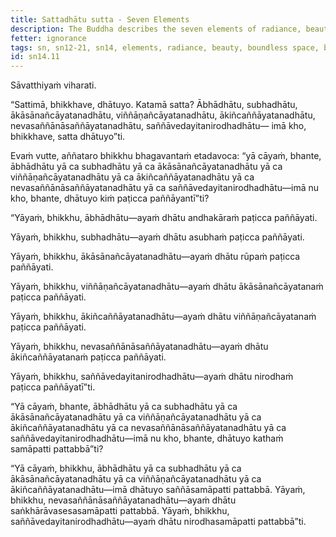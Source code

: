 ```yaml
---
title: Sattadhātu sutta - Seven Elements
description: The Buddha describes the seven elements of radiance, beauty, boundless space, boundless consciousness, nothingness, neither perception nor non-perception, and cessation of perception and feeling, and how they can be discerned and realized.
fetter: ignorance
tags: sn, sn12-21, sn14, elements, radiance, beauty, boundless space, boundless consciousness, nothingness, neither perception nor non-perception, cessation, discernment, realize, attainment, wisdom
id: sn14.11
---
```


Sāvatthiyaṁ viharati.

“Sattimā, bhikkhave, dhātuyo. Katamā satta? Ābhādhātu, subhadhātu, ākāsānañcāyatanadhātu, viññāṇañcāyatanadhātu, ākiñcaññāyatanadhātu, nevasaññānāsaññāyatanadhātu, saññāvedayitanirodhadhātu— imā kho, bhikkhave, satta dhātuyo”ti.

Evaṁ vutte, aññataro bhikkhu bhagavantaṁ etadavoca: “yā cāyaṁ, bhante, ābhādhātu yā ca subhadhātu yā ca ākāsānañcāyatanadhātu yā ca viññāṇañcāyatanadhātu yā ca ākiñcaññāyatanadhātu yā ca nevasaññānāsaññāyatanadhātu yā ca saññāvedayitanirodhadhātu—imā nu kho, bhante, dhātuyo kiṁ paṭicca paññāyantī”ti?

“Yāyaṁ, bhikkhu, ābhādhātu—ayaṁ dhātu andhakāraṁ paṭicca paññāyati. 

Yāyaṁ, bhikkhu, subhadhātu—ayaṁ dhātu asubhaṁ paṭicca paññāyati.

Yāyaṁ, bhikkhu, ākāsānañcāyatanadhātu—ayaṁ dhātu rūpaṁ paṭicca paññāyati. 

Yāyaṁ, bhikkhu, viññāṇañcāyatanadhātu—ayaṁ dhātu ākāsānañcāyatanaṁ paṭicca paññāyati.

Yāyaṁ, bhikkhu, ākiñcaññāyatanadhātu—ayaṁ dhātu viññāṇañcāyatanaṁ paṭicca paññāyati.

Yāyaṁ, bhikkhu, nevasaññānāsaññāyatanadhātu—ayaṁ dhātu ākiñcaññāyatanaṁ paṭicca paññāyati.

Yāyaṁ, bhikkhu, saññāvedayitanirodhadhātu—ayaṁ dhātu nirodhaṁ paṭicca paññāyatī”ti.

“Yā cāyaṁ, bhante, ābhādhātu yā ca subhadhātu yā ca ākāsānañcāyatanadhātu yā ca viññāṇañcāyatanadhātu yā ca ākiñcaññāyatanadhātu yā ca nevasaññānāsaññāyatanadhātu yā ca saññāvedayitanirodhadhātu—imā nu kho, bhante, dhātuyo kathaṁ samāpatti pattabbā”ti?

“Yā cāyaṁ, bhikkhu, ābhādhātu yā ca subhadhātu yā ca ākāsānañcāyatanadhātu yā ca viññāṇañcāyatanadhātu yā ca ākiñcaññāyatanadhātu—imā dhātuyo saññāsamāpatti pattabbā. Yāyaṁ, bhikkhu, nevasaññānāsaññāyatanadhātu—ayaṁ dhātu saṅkhārāvasesasamāpatti pattabbā. Yāyaṁ, bhikkhu, saññāvedayitanirodhadhātu—ayaṁ dhātu nirodhasamāpatti pattabbā”ti.